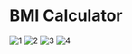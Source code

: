# BMI Calculator 

![1](https://user-images.githubusercontent.com/90050699/176993035-e859b3d2-34fe-4826-bbd4-8e65ea1609a4.jpeg)
![2](https://user-images.githubusercontent.com/90050699/176993039-cbfed310-6235-4b0a-ba7a-2a818620c033.jpeg)
![3](https://user-images.githubusercontent.com/90050699/176993042-5bed98c8-03e0-4608-9c34-d00c54c5498f.jpeg)
![4](https://user-images.githubusercontent.com/90050699/176993045-ed36a2a0-b2cf-4e87-a11a-84c544118678.jpeg)
